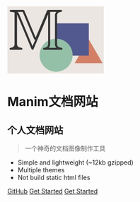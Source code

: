 ![logo](./_media/icon.jpg)
# Manim文档网站
## 个人文档网站
> 一个神奇的文档图像制作工具

* Simple and lightweight (~12kb gzipped)
* Multiple themes
* Not build static html files

[GitHub](https://github.com/docsifyjs/manim/)
[Get Started](/README)
[Get Started](/README)